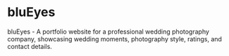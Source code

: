 # bluEyes
bluEyes - A portfolio website for a professional wedding photography company, showcasing wedding moments, photography style, ratings, and contact details.
